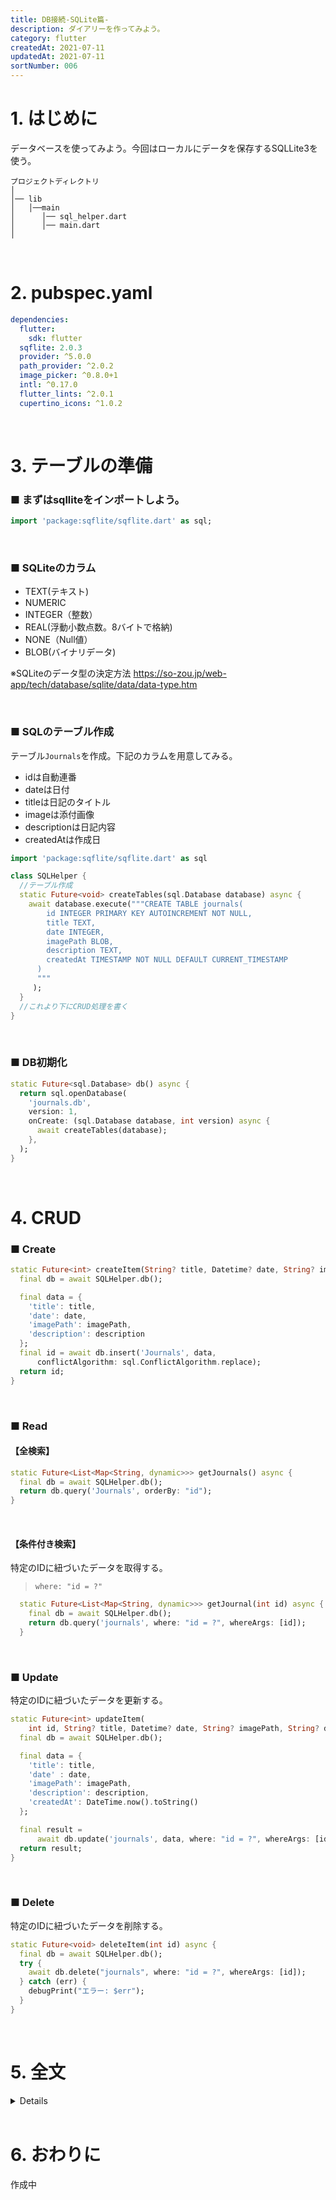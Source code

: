 ```yaml
---
title: DB接続-SQLite篇-
description: ダイアリーを作ってみよう。
category: flutter
createdAt: 2021-07-11
updatedAt: 2021-07-11
sortNumber: 006
---
```


# 1. はじめに
データベースを使ってみよう。今回はローカルにデータを保存するSQLLite3を使う。

```
プロジェクトディレクトリ
│
│── lib
│   │──main
│      │── sql_helper.dart
│      │── main.dart
│
```

<br>

# 2. pubspec.yaml
```yaml
dependencies:
  flutter:
    sdk: flutter
  sqflite: 2.0.3
  provider: ^5.0.0
  path_provider: ^2.0.2
  image_picker: ^0.8.0+1
  intl: ^0.17.0
  flutter_lints: ^2.0.1
  cupertino_icons: ^1.0.2
```

<br>

# 3. テーブルの準備
### ■ まずはsqlliteをインポートしよう。
```dart
import 'package:sqflite/sqflite.dart' as sql;
```

<br>

### ■ SQLiteのカラム
- TEXT(テキスト)
- NUMERIC
- INTEGER（整数）
- REAL(浮動小数点数。8バイトで格納)
- NONE（Null値）
- BLOB(バイナリデータ)

※SQLiteのデータ型の決定方法
https://so-zou.jp/web-app/tech/database/sqlite/data/data-type.htm

<br>

### ■ SQLのテーブル作成
テーブル`Journals`を作成。下記のカラムを用意してみる。
- idは自動連番
- dateは日付
- titleは日記のタイトル
- imageは添付画像
- descriptionは日記内容
- createdAtは作成日
```dart
import 'package:sqflite/sqflite.dart' as sql

class SQLHelper {
  //テーブル作成
  static Future<void> createTables(sql.Database database) async {
    await database.execute("""CREATE TABLE journals(
        id INTEGER PRIMARY KEY AUTOINCREMENT NOT NULL,
        title TEXT,
        date INTEGER,
        imagePath BLOB,
        description TEXT,
        createdAt TIMESTAMP NOT NULL DEFAULT CURRENT_TIMESTAMP
      )
      """
     );
  }
  //これより下にCRUD処理を書く
}
```

<br>

### ■ DB初期化 
```dart
static Future<sql.Database> db() async {
  return sql.openDatabase(
    'journals.db',
    version: 1,
    onCreate: (sql.Database database, int version) async {
      await createTables(database);
    },
  );
}
```

<br>

# 4. CRUD

### ■ Create
```dart
static Future<int> createItem(String? title, Datetime? date, String? imagePath, String? description ) async {
  final db = await SQLHelper.db();

  final data = {
    'title': title,
    'date': date, 
    'imagePath': imagePath,
    'description': description
  };
  final id = await db.insert('Journals', data,
      conflictAlgorithm: sql.ConflictAlgorithm.replace);
  return id;
}
```
<br>

### ■ Read
#### 【全検索】
```dart
static Future<List<Map<String, dynamic>>> getJournals() async {
  final db = await SQLHelper.db();
  return db.query('Journals', orderBy: "id");
}
```

<br>

#### 【条件付き検索】
特定のIDに紐づいたデータを取得する。
> `where: "id = ?"`
```dart
  static Future<List<Map<String, dynamic>>> getJournal(int id) async {
    final db = await SQLHelper.db();
    return db.query('journals', where: "id = ?", whereArgs: [id]);
  }
```

<br>

### ■ Update
特定のIDに紐づいたデータを更新する。
```dart
static Future<int> updateItem(
    int id, String? title, Datetime? date, String? imagePath, String? description) async {
  final db = await SQLHelper.db();

  final data = {
    'title': title,
    'date' : date,
    'imagePath': imagePath,
    'description': description,
    'createdAt': DateTime.now().toString()
  };

  final result =
      await db.update('journals', data, where: "id = ?", whereArgs: [id]);
  return result;
}
```

<br>

### ■ Delete
特定のIDに紐づいたデータを削除する。
```dart
static Future<void> deleteItem(int id) async {
  final db = await SQLHelper.db();
  try {
    await db.delete("journals", where: "id = ?", whereArgs: [id]);
  } catch (err) {
    debugPrint("エラー: $err");
  }
}
```

<br>

# 5. 全文
<details>

```dart
import 'package:flutter/foundation.dart';
import 'package:sqflite/sqflite.dart' as sql;

class SQLHelper {
  static Future<void> createTables(sql.Database database) async {
    await database.execute("""CREATE TABLE journals(
        id INTEGER PRIMARY KEY AUTOINCREMENT NOT NULL,
        title TEXT,
        date INTEGER,
        imagePath BLOB,
        description TEXT,
        createdAt TIMESTAMP NOT NULL DEFAULT CURRENT_TIMESTAMP
      )
      """
     );
  }

  static Future<sql.Database> db() async {
    return sql.openDatabase(
      'journals.db',
      version: 1,
      onCreate: (sql.Database database, int version) async {
        await createTables(database);
      },
    );
  }

  // Create
  static Future<int> createItem(String? title, Datetime? date, String? imagePath, String? description ) async {
    final db = await SQLHelper.db();

    final data = {
      'title': title,
      'date': date, 
      'imagePath': imagePath,
      'description': description
    };
    final id = await db.insert('Journals', data,
        conflictAlgorithm: sql.ConflictAlgorithm.replace);
    return id;
  }

  // Read (all)
  static Future<List<Map<String, dynamic>>> getJournals() async {
    final db = await SQLHelper.db();
    return db.query('Journals', orderBy: "id");
  }

  // Read (id)
  static Future<List<Map<String, dynamic>>> getItem(int id) async {
    final db = await SQLHelper.db();
    return db.query('journals', where: "id = ?", whereArgs: [id]);
  }

  // Update
  static Future<int> updateItem(
      int id, String? title, Datetime? date, String? imagePath, String? description) async {
    final db = await SQLHelper.db();

    final data = {
      'title': title,
      'date' : date,
      'imagePath': imagePath,
      'description': description,
      'createdAt': DateTime.now().toString()
    };

    final result =
        await db.update('journals', data, where: "id = ?", whereArgs: [id]);
    return result;
  }

  // Delete
  static Future<void> deleteItem(int id) async {
    final db = await SQLHelper.db();
    try {
      await db.delete("journals", where: "id = ?", whereArgs: [id]);
    } catch (err) {
      debugPrint("エラー: $err");
    }
  }
}
```
</details>

<br>

# 6. おわりに
作成中
